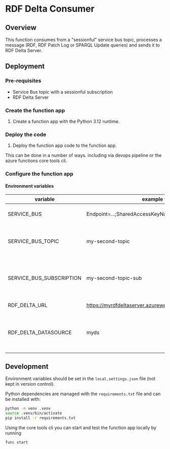 # RDF Delta Consumer

## Overview

This function consumes from a "sessionful" service bus topic, processes a message
(RDF, RDF Patch Log or SPARQL Update queries) and sends it to RDF Delta Server.

## Deployment

### Pre-requisites

- Service Bus topic with a sessionful subscription
- RDF Delta Server

### Create the function app

1. Create a function app with the Python 3.12 runtime.

### Deploy the code

1. Deploy the function app code to the function app.

This can be done in a number of ways. including via devops pipeline or
the azure functions core tools cli.

### Configure the function app

#### Environment variables

| variable                       | example value                                            | description                                                   |
| ------------------------------ | -------------------------------------------------------- | ------------------------------------------------------------- |
| SERVICE_BUS                    | Endpoint=...;SharedAccessKeyName=...;SharedAccessKey=... | service bus connection string                                 |
| SERVICE_BUS_TOPIC              | my-second-topic                                          | name of service bus topic to consume from                     |
| SERVICE_BUS_SUBSCRIPTION       | my-second-topic-sub                                      | name of service bus subscription (must have sessions enabled) |
| RDF_DELTA_URL                  | https://myrdfdeltaserver.azurewebsites.net               | url for rdf delta server                                      |
| RDF_DELTA_DATASOURCE           | myds                                                     | datasource name to submit patch logs to in rdf delta server   |

## Development

Environment variables should be set in the `local.settings.json` file (not kept in
version control).

Python dependencies are managed with the `requirements.txt` file and can be installed
with:

```bash
python -m venv .venv
source .venv/bin/activate
pip install -r requirements.txt
```

Using the core tools cli you can start and test the function app locally by running

```bash
func start
```
